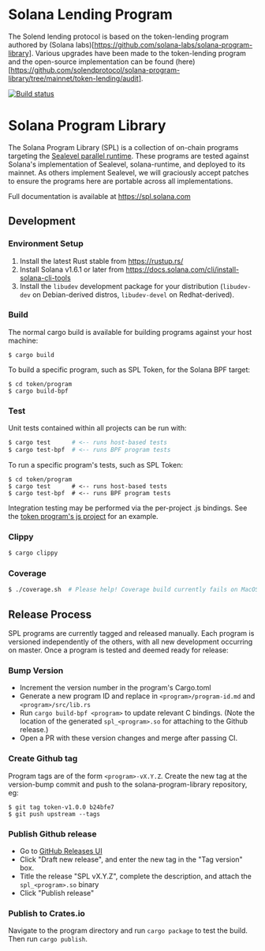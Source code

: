 # Solana Lending Program


The Solend lending protocol is based on the token-lending program authored by (Solana labs)[https://github.com/solana-labs/solana-program-library]. Various upgrades have been made to the token-lending program and the open-source implementation can be found (here)[https://github.com/solendprotocol/solana-program-library/tree/mainnet/token-lending/audit].

[![Build status][travis-image]][travis-url]

[travis-image]:
https://travis-ci.org/solana-labs/solana-program-library.svg?branch=master
[travis-url]: https://travis-ci.org/solana-labs/solana-program-library

# Solana Program Library

The Solana Program Library (SPL) is a collection of on-chain programs targeting
the [Sealevel parallel
runtime](https://medium.com/solana-labs/sealevel-parallel-processing-thousands-of-smart-contracts-d814b378192).
These programs are tested against Solana's implementation of Sealevel,
solana-runtime, and deployed to its mainnet.  As others implement Sealevel, we
will graciously accept patches to ensure the programs here are portable across
all implementations.

Full documentation is available at https://spl.solana.com

## Development

### Environment Setup

1. Install the latest Rust stable from https://rustup.rs/
2. Install Solana v1.6.1 or later from https://docs.solana.com/cli/install-solana-cli-tools
3. Install the `libudev` development package for your distribution (`libudev-dev` on Debian-derived distros, `libudev-devel` on Redhat-derived).

### Build

The normal cargo build is available for building programs against your host machine:
```
$ cargo build
```

To build a specific program, such as SPL Token, for the Solana BPF target:
```
$ cd token/program
$ cargo build-bpf
```

### Test

Unit tests contained within all projects can be run with:
```bash
$ cargo test      # <-- runs host-based tests
$ cargo test-bpf  # <-- runs BPF program tests
```

To run a specific program's tests, such as SPL Token:
```
$ cd token/program
$ cargo test      # <-- runs host-based tests
$ cargo test-bpf  # <-- runs BPF program tests
```

Integration testing may be performed via the per-project .js bindings.  See the
[token program's js project](token/js) for an example.

### Clippy
```bash
$ cargo clippy
```

### Coverage
```bash
$ ./coverage.sh  # Please help! Coverage build currently fails on MacOS due to an XCode `grcov` mismatch...
```


## Release Process
SPL programs are currently tagged and released manually. Each program is
versioned independently of the others, with all new development occurring on
master. Once a program is tested and deemed ready for release:

### Bump Version

  * Increment the version number in the program's Cargo.toml
  * Generate a new program ID and replace in `<program>/program-id.md` and `<program>/src/lib.rs`
  * Run `cargo build-bpf <program>` to update relevant C bindings. (Note the
    location of the generated `spl_<program>.so` for attaching to the Github
    release.)
  * Open a PR with these version changes and merge after passing CI.

### Create Github tag

Program tags are of the form `<program>-vX.Y.Z`.
Create the new tag at the version-bump commit and push to the
solana-program-library repository, eg:

```
$ git tag token-v1.0.0 b24bfe7
$ git push upstream --tags
```

### Publish Github release

  * Go to [GitHub Releases UI](https://github.com/solana-labs/solana-program-library/releases)
  * Click "Draft new release", and enter the new tag in the "Tag version" box.
  * Title the release "SPL <Program> vX.Y.Z", complete the description, and attach the `spl_<program>.so` binary
  * Click "Publish release"

### Publish to Crates.io

Navigate to the program directory and run `cargo package`
to test the build. Then run `cargo publish`.
